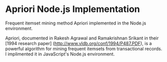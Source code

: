 # Apriori Node.js Implementation
Frequent itemset mining method Apriori implemented in the Node.js environment.

Apriori, documented in Rakesh Agrawal and Ramakrishnan Srikant in their [1994 research paper] (http://www.vldb.org/conf/1994/P487.PDF), is a powerful algorithm for mining frequent itemsets from transactional records. I implimented it in JavaScript's Node.js environment. 
